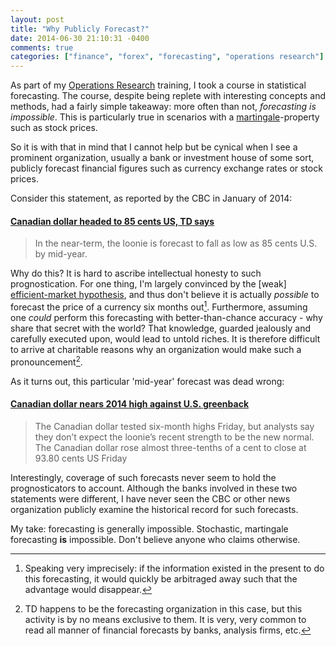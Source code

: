 ```yaml
---
layout: post
title: "Why Publicly Forecast?"
date: 2014-06-30 21:10:31 -0400
comments: true
categories: ["finance", "forex", "forecasting", "operations research"]
---
```

As part of my [Operations Research][or] training, I took a course in statistical forecasting. The course, despite being replete with interesting concepts and methods, had a fairly simple takeaway: more often than not, *forecasting is impossible*. This is particularly true in scenarios with a [martingale][mg]-property such as stock prices.<!--more-->

So it is with that in mind that I cannot help but be cynical when I see a prominent organization, usually a bank or investment house of some sort, publicly forecast financial figures such as currency exchange rates or stock prices.

Consider this statement, as reported by the CBC in January of 2014:

#### [Canadian dollar headed to 85 cents US, TD says][january]
> In the near-term, the loonie is forecast to fall as low as 85 cents U.S. by mid-year.

Why do this? It is hard to ascribe intellectual honesty to such prognostication. For one thing, I'm largely convinced by the [weak] [efficient-market hypothesis][emh], and thus don't believe it is actually *possible* to forecast the price of a currency six months out[^1]. Furthermore, assuming one *could* perform this forecasting with better-than-chance accuracy - why share that secret with the world? That knowledge, guarded jealously and carefully executed upon, would lead to untold riches. It is therefore difficult to arrive at charitable reasons why an organization would make such a pronouncement[^2].

As it turns out, this particular 'mid-year' forecast was dead wrong:

#### [Canadian dollar nears 2014 high against U.S. greenback][july]
> The Canadian dollar tested six-month highs Friday, but analysts say they don’t expect the loonie’s recent strength to be the new normal. The Canadian dollar rose almost three-tenths of a cent to close at 93.80 cents US Friday

Interestingly, coverage of such forecasts never seem to hold the prognosticators to account. Although the banks involved in these two statements were different, I have never seen the CBC or other news organization publicly examine the historical record for such forecasts.

My take: forecasting is generally impossible. Stochastic, martingale forecasting **is** impossible. Don't believe anyone who claims otherwise.

[mg]: http://en.wikipedia.org/wiki/Martingale_(probability_theory)
[or]: http://en.wikipedia.org/wiki/Operations_research
[january]: http://www.cbc.ca/news/business/canadian-dollar-headed-to-85-cents-us-td-says-1.2516849
[july]: http://www.cbc.ca/news/business/canadian-dollar-nears-2014-high-against-u-s-greenback-1.2689863
[emh]: http://en.wikipedia.org/wiki/Efficient-market_hypothesis

[^1]: Speaking very imprecisely: if the information existed in the present to do this forecasting, it would quickly be arbitraged away such that the advantage would disappear.
[^2]: TD happens to be the forecasting organization in this case, but this activity is by no means exclusive to them. It is very, very common to read all manner of financial forecasts by banks, analysis firms, etc.
